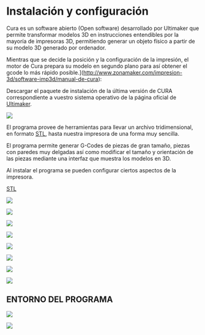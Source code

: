 # Instalación y configuración

Cura es un software abierto (Open software) desarrollado por Ultimaker que permite transformar modelos 3D en instrucciones entendibles por la mayoría de impresoras 3D, permitiendo generar un objeto físico a partir de su modelo 3D generado por ordenador.

Mientras que se decide la posición y la configuración de la impresión, el motor de
Cura prepara su modelo en segundo plano para así obtener el gcode lo más rápido posible.](http://www.zonamaker.com/impresion-3d/software-imp3d/manual-de-cura):

Descargar el paquete de instalación de la última versión de CURA correspondiente a vuestro sistema operativo de la página oficial de  [Ultimaker](http://software.ultimaker.com/).

![](img/cura.png)

El programa provee de herramientas para llevar un archivo tridimensional, en formato [STL](https://es.wikipedia.org/wiki/STL), hasta nuestra impresora de una forma muy sencilla.

El programa permite generar G-Codes de piezas de gran tamaño, piezas con paredes muy delgadas así como modificar el tamaño y orientación de las piezas mediante una interfaz que muestra los modelos en 3D.

Al instalar el programa se pueden configurar ciertos aspectos de la impresora.

[STL](https://es.wikipedia.org/wiki/STL)

![](img/cura1.png)

![](img/cura2.png)

![](img/cura3.png)

![](img/cura6.png)

![](img/cura7.png)

![](img/cura8.png)

![](img/cura9.png)

![](img/cura10.png)

## ENTORNO DEL PROGRAMA

![](img/cura11.png)

![](img/cura13.png)




